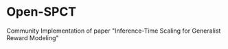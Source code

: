 # Open-SPCT
Community Implementation of paper "Inference-Time Scaling for Generalist Reward Modeling"
